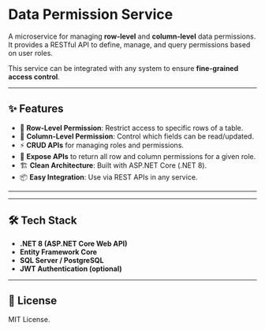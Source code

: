# Data Permission Service

A microservice for managing **row-level** and **column-level** data permissions.
It provides a RESTful API to define, manage, and query permissions based on user roles.

This service can be integrated with any system to ensure **fine-grained access control**.

---

## ✨ Features

* 🔐 **Row-Level Permission**: Restrict access to specific rows of a table.
* 🔐 **Column-Level Permission**: Control which fields can be read/updated.
* ⚡ **CRUD APIs** for managing roles and permissions.
* 📡 **Expose APIs** to return all row and column permissions for a given role.
* 🏗 **Clean Architecture**: Built with ASP.NET Core (.NET 8).
* 📦 **Easy Integration**: Use via REST APIs in any service.

---


---

## 🛠️ Tech Stack

* **.NET 8 (ASP.NET Core Web API)**
* **Entity Framework Core**
* **SQL Server / PostgreSQL**
* **JWT Authentication (optional)**



---

## 📄 License

MIT License.


